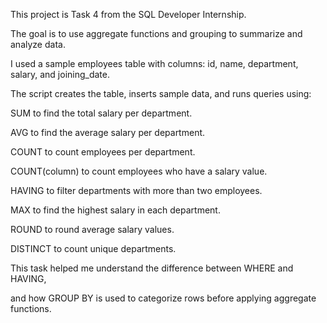 
This project is Task 4 from the SQL Developer Internship.

The goal is to use aggregate functions and grouping to summarize and analyze data.

I used a sample employees table with columns: id, name, department, salary, and joining_date.

The script creates the table, inserts sample data, and runs queries using:

SUM to find the total salary per department.

AVG to find the average salary per department.

COUNT to count employees per department.

COUNT(column) to count employees who have a salary value.

HAVING to filter departments with more than two employees.

MAX to find the highest salary in each department.

ROUND to round average salary values.

DISTINCT to count unique departments.

This task helped me understand the difference between WHERE and HAVING,

and how GROUP BY is used to categorize rows before applying aggregate functions.